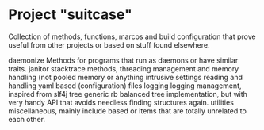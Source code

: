 Project "suitcase"
==================

Collection of methods, functions, marcos and build configuration
that prove useful from other projects or based on stuff found
elsewhere.

daemonize
	Methods for programs that run as daemons or have similar traits.
janitor
	stacktrace methods, threading management and memory handling (not
	pooled memory or anything intrusive
settings
	reading and handling yaml based (configuration) files
logging
	logging management, inspired from slf4j
tree
	generic rb balanced tree implementation, but with very handy
	API that avoids needless finding structures again.
utilities
	miscellaneous, mainly include based or items that are totally
	unrelated to each other.
